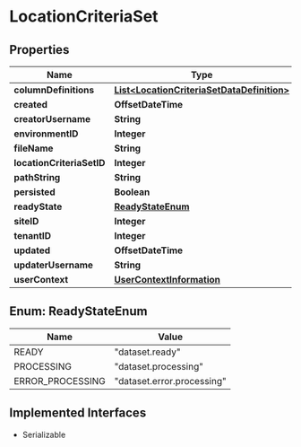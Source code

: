 

# LocationCriteriaSet


## Properties

| Name | Type | Description | Notes |
|------------ | ------------- | ------------- | -------------|
|**columnDefinitions** | [**List&lt;LocationCriteriaSetDataDefinition&gt;**](LocationCriteriaSetDataDefinition.md) |  |  [optional] |
|**created** | **OffsetDateTime** |  |  [optional] |
|**creatorUsername** | **String** |  |  [optional] |
|**environmentID** | **Integer** |  |  [optional] |
|**fileName** | **String** |  |  [optional] |
|**locationCriteriaSetID** | **Integer** |  |  [optional] |
|**pathString** | **String** |  |  [optional] |
|**persisted** | **Boolean** |  |  [optional] |
|**readyState** | [**ReadyStateEnum**](#ReadyStateEnum) |  |  [optional] |
|**siteID** | **Integer** |  |  [optional] |
|**tenantID** | **Integer** |  |  [optional] |
|**updated** | **OffsetDateTime** |  |  [optional] |
|**updaterUsername** | **String** |  |  [optional] |
|**userContext** | [**UserContextInformation**](UserContextInformation.md) |  |  [optional] |



## Enum: ReadyStateEnum

| Name | Value |
|---- | -----|
| READY | &quot;dataset.ready&quot; |
| PROCESSING | &quot;dataset.processing&quot; |
| ERROR_PROCESSING | &quot;dataset.error.processing&quot; |


## Implemented Interfaces

* Serializable



